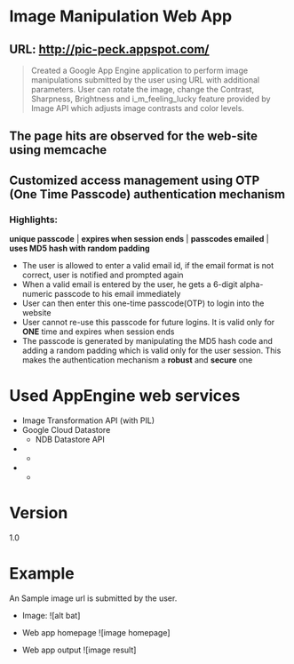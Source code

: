 Image Manipulation Web App
==========================

URL: http://pic-peck.appspot.com/
------------------------------------

> Created a Google App Engine application 
> to perform image manipulations submitted by the user
> using URL with additional parameters. User can rotate
> the image, change the Contrast, Sharpness, Brightness and
> i_m_feeling_lucky feature provided by Image API which adjusts
> image contrasts and color levels.

## The page hits are observed for the web-site using memcache

## Customized access management using OTP (One Time Passcode) authentication mechanism

### Highlights:
**unique passcode** | **expires when session ends** | **passcodes emailed** | **uses MD5 hash with random padding**

- The user is allowed to enter a valid email id, if the email format is not correct, user is notified and prompted again
- When a valid email is entered by the user, he gets a 6-digit alpha-numeric passcode to his email immediately
- User can then enter this one-time passcode(OTP) to login into the website
- User cannot re-use this passcode for future logins. It is valid only for **ONE** time and expires when session ends
- The passcode is generated by manipulating the MD5 hash code and adding a random padding which is valid only for the user session. This makes the authentication mechanism a **robust** and **secure** one

# Used AppEngine web services
 - Image Transformation API (with PIL)
 - Google Cloud Datastore
   - NDB Datastore API
 - *
 - *


# Version
1.0

# Example
An Sample image url is submitted by the user.

 - Image:
![alt bat]

 - Web app homepage
![image homepage]

 - Web app output
![image result]
